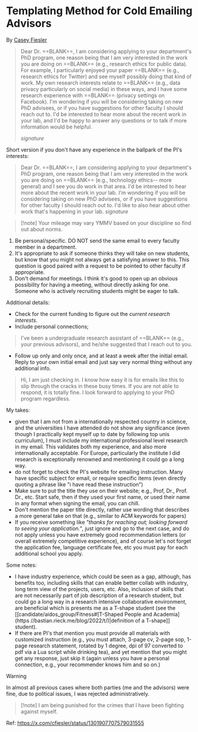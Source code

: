 # Templating Method for Cold Emailing Advisors
By [Casey Fiesler](https://caseyfiesler.com/)

>Dear Dr. ==BLANK==, 
>I am considering applying to your department's PhD program, one reason being that I am very interested in the work you are doing on ==BLANK== (e.g., research ethics for public data). For example, I particularly enjoyed your paper ==BLANK== (e.g., research ethics for Twitter) and see myself possibly doing that kind of work. 
>My own research interests relate to ==BLANK== (e.g., data privacy particularly on social media) in these ways, and I have some research experience with ==BLANK== (privacy settings on Facebook). 
>I'm wondering if you will be considering taking on new PhD advisees, or if you have suggestions for other faculty I should reach out to. 
>I'd be interested to hear more about the recent work in your lab, and I'd be happy to answer any questions or to talk if more information would be helpful.
>
>*signature*

Short version if you don't have any experience in the ballpark of the PI's interests:

>Dear Dr. ==BLANK==, 
>I am considering applying to your department's PhD program, one reason being that I am very interested in the work you are doing on ==BLANK== (e.g., technology ethics-- more general) and I see you do work in that area. 
>I'd be interested to hear more about the recent work in your lab. I'm wondering if you will be considering taking on new PhD advisees, or if you have suggestions for other faculty I should reach out to. 
>I'd like to also hear about other work that's happening in your lab.
>*signature* 

>[!note] Your mileage may vary
>YMMV based on your discipline so find out about norms.

1. Be personal/specific. DO NOT send the same email to every faculty member in a department.
2. It's appropriate to ask if someone thinks they will take on new students, but know that you might not always get a satisfying answer to this. This question is good paired with a request to be pointed to other faculty if appropriate.
3. Don't demand for meetings. I think it's good to open up an obvious possibility for having a meeting, without directly asking for one. Someone who is actively recruiting students might be eager to talk.

Additional details:
- Check for the current funding to figure out the *current research interests*.
- Include personal connections;
>I've been a undergraduate research assistant of ==BLANK== (e.g., your previous advisors), and he/she suggested that I reach out to you.
- Follow up only and only once, and at least a week after the initial email. Reply to your own initial email and just say very normal thing without any additional info.
>Hi, I am just checking in. I know how easy it is for emails like this to slip through the cracks in these busy times. If you are not able to respond, it is totally fine. I look forward to applying to your PhD program regardless. 

My takes:
- given that I am not from a internationally respected country in science, and the universities I have attended do not show any significance (even though I practically kept myself up to date by following top unis curriculum), I must include my international professional level research in my email. This validates both my experience, and also more internationally acceptable. For Europe, particularly the institute I did research is exceptionally renowned and mentioning it could go a long way.
- do not forget to check the PI's website for emailing instruction. Many have specific subject for email, or require specific items (even directly quoting a phrase like "i have read these instruction")
- Make sure to put the title they use on their website; e.g., Prof, Dr., Prof. Dr., etc. Start safe, then if they used your first name, or used their name in any format when signing the email, you can chill.
- Don't mention the paper title directly, rather use wording that describes a more general take on that (e.g., similar to ACM keywords for papers)
- If you receive something like *"thanks for reaching out; looking forward to seeing your application."*, just ignore and go to the next case, and do not apply unless you have extremely good recommendation letters (or overall extremely competitive experience), and of course let's not forget the application fee, language certificate fee, etc you must pay for each additional school you apply.

Some notes:
- I have industry experience, which could be seen as a gap, although, has benefits too, including skills that can enable better collab with industry, long term view of the projects, users, etc. Also, inclusion of skills that are not necessarily part of job description of a research student, but could go a long way in a research intensive collaborative environment, are beneficial which is presents me as a T-shape student (see the [[candidate/aidos_group/Fitness#[T-Shaped People and Academia](https //bastian.rieck.me/blog/2022/t/)|definition of a T-shape]] student).
- If there are PI's that mention you must provide all materials with customized instruction (e.g., you must attach, 3-page cv, 2-page sop, 1-page research statement, rotated by 1 degree, dpi of 97 converted to pdf via a Lua script while drinking tea), and yet mention that you might get any response, just skip it (again unless you have a personal connection, e.g., your recommender knows him and so on.)


>[!warning]
>In almost all previous cases where both parties (me and the advisors) were fine, due to political issues, I was rejected administratively. 
>>[!note] I am being punished for the crimes that I have been fighting against myself.

Ref: https://x.com/cfiesler/status/1301907707579031555